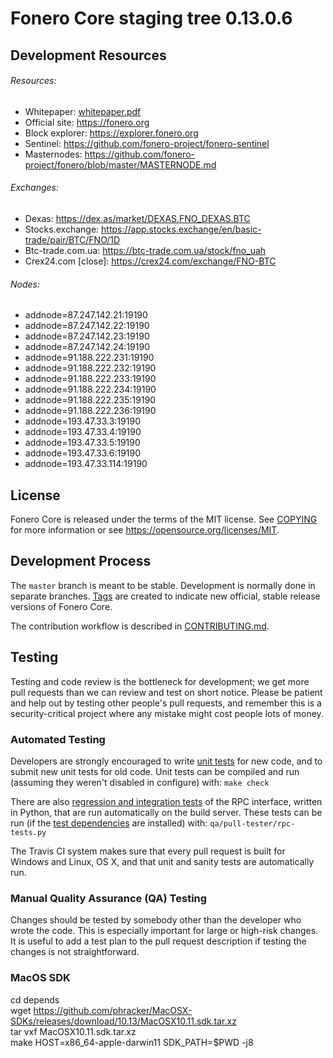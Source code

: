 Fonero Core staging tree 0.13.0.6
===============================

## Development Resources

###### Resources:

- Whitepaper: [whitepaper.pdf](https://github.com/fonero-project/fonero/blob/master/fonero-docs/whitepaper.pdf)
- Official site: https://fonero.org
- Block explorer: https://explorer.fonero.org
- Sentinel: https://github.com/fonero-project/fonero-sentinel
- Masternodes: https://github.com/fonero-project/fonero/blob/master/MASTERNODE.md

###### Exchanges:  
- Dexas: https://dex.as/market/DEXAS.FNO_DEXAS.BTC
- Stocks.exchange: https://app.stocks.exchange/en/basic-trade/pair/BTC/FNO/1D
- Btc-trade.com.ua: https://btc-trade.com.ua/stock/fno_uah
- Crex24.com [close]: https://crex24.com/exchange/FNO-BTC

###### Nodes:  
- addnode=87.247.142.21:19190
- addnode=87.247.142.22:19190
- addnode=87.247.142.23:19190
- addnode=87.247.142.24:19190
- addnode=91.188.222.231:19190
- addnode=91.188.222.232:19190
- addnode=91.188.222.233:19190
- addnode=91.188.222.234:19190
- addnode=91.188.222.235:19190
- addnode=91.188.222.236:19190
- addnode=193.47.33.3:19190
- addnode=193.47.33.4:19190
- addnode=193.47.33.5:19190
- addnode=193.47.33.6:19190
- addnode=193.47.33.114:19190

License
-------

Fonero Core is released under the terms of the MIT license. See [COPYING](COPYING) for more
information or see https://opensource.org/licenses/MIT.

Development Process
-------------------

The `master` branch is meant to be stable. Development is normally done in separate branches.
[Tags](https://github.com/fonero-project/fonero/tags) are created to indicate new official,
stable release versions of Fonero Core.

The contribution workflow is described in [CONTRIBUTING.md](CONTRIBUTING.md).

Testing
-------

Testing and code review is the bottleneck for development; we get more pull
requests than we can review and test on short notice. Please be patient and help out by testing
other people's pull requests, and remember this is a security-critical project where any mistake might cost people
lots of money.

### Automated Testing

Developers are strongly encouraged to write [unit tests](/doc/unit-tests.md) for new code, and to
submit new unit tests for old code. Unit tests can be compiled and run
(assuming they weren't disabled in configure) with: `make check`

There are also [regression and integration tests](/qa) of the RPC interface, written
in Python, that are run automatically on the build server.
These tests can be run (if the [test dependencies](/qa) are installed) with: `qa/pull-tester/rpc-tests.py`

The Travis CI system makes sure that every pull request is built for Windows
and Linux, OS X, and that unit and sanity tests are automatically run.

### Manual Quality Assurance (QA) Testing

Changes should be tested by somebody other than the developer who wrote the
code. This is especially important for large or high-risk changes. It is useful
to add a test plan to the pull request description if testing the changes is
not straightforward.

### MacOS SDK

cd depends  
wget https://github.com/phracker/MacOSX-SDKs/releases/download/10.13/MacOSX10.11.sdk.tar.xz  
tar vxf MacOSX10.11.sdk.tar.xz  
make HOST=x86_64-apple-darwin11 SDK_PATH=$PWD -j8  
